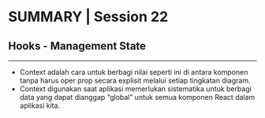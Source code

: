 # SUMMARY | Session 22

## Hooks - Management State

---

- Context adalah cara untuk berbagi nilai seperti ini di antara komponen tanpa harus oper prop secara explisit melalui setiap tingkatan diagram.
- Context digunakan saat aplikasi memerlukan sistematika untuk berbagi data yang dapat dianggap “global” untuk semua komponen React dalam aplikasi kita.
